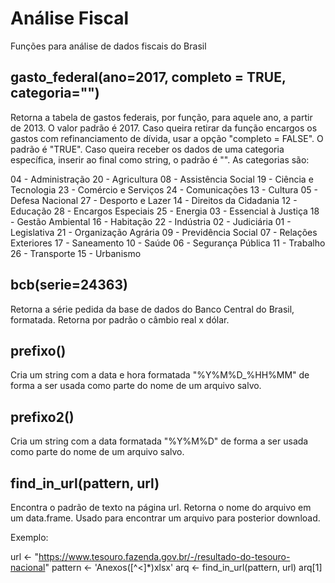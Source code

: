 # Análise Fiscal

Funções para análise de dados fiscais do Brasil

## gasto_federal(ano=2017, completo = TRUE, categoria="")

Retorna a tabela de gastos federais, por função, para aquele ano, a partir de 2013. O valor padrão é 2017.
Caso queira retirar da função encargos os gastos com refinanciamento de dívida, usar a opção "completo = FALSE". O padrão é "TRUE".
Caso queira receber os dados de uma categoria específica, inserir ao final como string, o padrão é "". As categorias são:

04 - Administração
20 - Agricultura
08 - Assistência Social
19 - Ciência e Tecnologia
23 - Comércio e Serviços
24 - Comunicações
13 - Cultura
05 - Defesa Nacional
27 - Desporto e Lazer
14 - Direitos da Cidadania
12 - Educação
28 - Encargos Especiais
25 - Energia
03 - Essencial à Justiça
18 - Gestão Ambiental
16 - Habitação
22 - Indústria
02 - Judiciária
01 - Legislativa
21 - Organização Agrária
09 - Previdência Social
07 - Relações Exteriores
17 - Saneamento
10 - Saúde
06 - Segurança Pública
11 - Trabalho
26 - Transporte
15 - Urbanismo

## bcb(serie=24363)

Retorna a série pedida da base de dados do Banco Central do Brasil, formatada. 
Retorna por padrão o câmbio real x dólar.

## prefixo()

Cria um string com a data e hora formatada "%Y%M%D_%HH%MM" de forma a ser usada como parte do nome de um arquivo salvo.

## prefixo2()

Cria um string com a data formatada "%Y%M%D" de forma a ser usada como parte do nome de um arquivo salvo.

## find_in_url(pattern, url)

Encontra o padrão de texto na página url. Retorna o nome do arquivo em um data.frame. Usado para encontrar um arquivo para posterior download.

Exemplo:

url <- "https://www.tesouro.fazenda.gov.br/-/resultado-do-tesouro-nacional"
pattern <- 'Anexos([^<]*)xlsx'
arq <- find_in_url(pattern, url)
arq[1]

